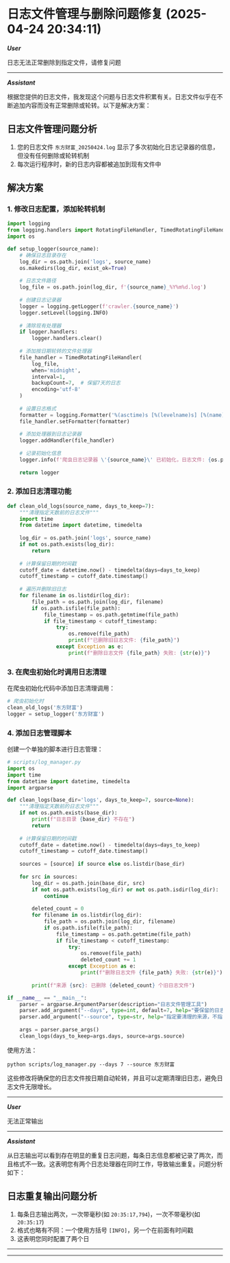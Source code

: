 <!-- Generated by SpecStory -->

# 日志文件管理与删除问题修复 (2025-04-24 20:34:11)

_**User**_

日志无法正常删除到指定文件，请修复问题

---

_**Assistant**_

根据您提供的日志文件，我发现这个问题与日志文件积累有关。日志文件似乎在不断追加内容而没有正常删除或轮转。以下是解决方案：

## 日志文件管理问题分析

1. 您的日志文件 `东方财富_20250424.log` 显示了多次初始化日志记录器的信息，但没有任何删除或轮转机制
2. 每次运行程序时，新的日志内容都被追加到现有文件中

## 解决方案

### 1. 修改日志配置，添加轮转机制

```python
import logging
from logging.handlers import RotatingFileHandler, TimedRotatingFileHandler
import os

def setup_logger(source_name):
    # 确保日志目录存在
    log_dir = os.path.join('logs', source_name)
    os.makedirs(log_dir, exist_ok=True)
    
    # 日志文件路径
    log_file = os.path.join(log_dir, f'{source_name}_%Y%m%d.log')
    
    # 创建日志记录器
    logger = logging.getLogger(f'crawler.{source_name}')
    logger.setLevel(logging.INFO)
    
    # 清除现有处理器
    if logger.handlers:
        logger.handlers.clear()
    
    # 添加按日期轮转的文件处理器
    file_handler = TimedRotatingFileHandler(
        log_file,
        when='midnight',
        interval=1,
        backupCount=7,  # 保留7天的日志
        encoding='utf-8'
    )
    
    # 设置日志格式
    formatter = logging.Formatter('%(asctime)s [%(levelname)s] [%(name)s] %(message)s')
    file_handler.setFormatter(formatter)
    
    # 添加处理器到日志记录器
    logger.addHandler(file_handler)
    
    # 记录初始化信息
    logger.info(f'爬虫日志记录器 \'{source_name}\' 已初始化，日志文件: {os.path.abspath(log_file)}')
    
    return logger
```

### 2. 添加日志清理功能

```python
def clean_old_logs(source_name, days_to_keep=7):
    """清理指定天数前的日志文件"""
    import time
    from datetime import datetime, timedelta
    
    log_dir = os.path.join('logs', source_name)
    if not os.path.exists(log_dir):
        return
    
    # 计算保留日期的时间戳
    cutoff_date = datetime.now() - timedelta(days=days_to_keep)
    cutoff_timestamp = cutoff_date.timestamp()
    
    # 遍历并删除旧日志
    for filename in os.listdir(log_dir):
        file_path = os.path.join(log_dir, filename)
        if os.path.isfile(file_path):
            file_timestamp = os.path.getmtime(file_path)
            if file_timestamp < cutoff_timestamp:
                try:
                    os.remove(file_path)
                    print(f"已删除旧日志文件: {file_path}")
                except Exception as e:
                    print(f"删除日志文件 {file_path} 失败: {str(e)}")
```

### 3. 在爬虫初始化时调用日志清理

在爬虫初始化代码中添加日志清理调用：

```python
# 爬虫初始化时
clean_old_logs('东方财富')
logger = setup_logger('东方财富')
```

### 4. 添加日志管理脚本

创建一个单独的脚本进行日志管理：

```python
# scripts/log_manager.py
import os
import time
from datetime import datetime, timedelta
import argparse

def clean_logs(base_dir='logs', days_to_keep=7, source=None):
    """清理指定天数前的日志文件"""
    if not os.path.exists(base_dir):
        print(f"日志目录 {base_dir} 不存在")
        return
    
    # 计算保留日期的时间戳
    cutoff_date = datetime.now() - timedelta(days=days_to_keep)
    cutoff_timestamp = cutoff_date.timestamp()
    
    sources = [source] if source else os.listdir(base_dir)
    
    for src in sources:
        log_dir = os.path.join(base_dir, src)
        if not os.path.exists(log_dir) or not os.path.isdir(log_dir):
            continue
        
        deleted_count = 0
        for filename in os.listdir(log_dir):
            file_path = os.path.join(log_dir, filename)
            if os.path.isfile(file_path):
                file_timestamp = os.path.getmtime(file_path)
                if file_timestamp < cutoff_timestamp:
                    try:
                        os.remove(file_path)
                        deleted_count += 1
                    except Exception as e:
                        print(f"删除日志文件 {file_path} 失败: {str(e)}")
        
        print(f"来源 {src}: 已删除 {deleted_count} 个旧日志文件")

if __name__ == "__main__":
    parser = argparse.ArgumentParser(description="日志文件管理工具")
    parser.add_argument("--days", type=int, default=7, help="要保留的日志天数")
    parser.add_argument("--source", type=str, help="指定要清理的来源，不指定则清理所有")
    
    args = parser.parse_args()
    clean_logs(days_to_keep=args.days, source=args.source)
```

使用方法：
```
python scripts/log_manager.py --days 7 --source 东方财富
```

这些修改将确保您的日志文件按日期自动轮转，并且可以定期清理旧日志，避免日志文件无限增长。

---

_**User**_

无法正常输出

---

_**Assistant**_

从日志输出可以看到存在明显的重复日志问题，每条日志信息都被记录了两次，而且格式不一致。这表明您有两个日志处理器在同时工作，导致输出重复。问题分析如下：

## 日志重复输出问题分析

1. 每条日志输出两次，一次带毫秒(如 `20:35:17,794`)，一次不带毫秒(如 `20:35:17`)
2. 格式也略有不同：一个使用方括号 `[INFO]`，另一个在前面有时间戳
3. 这表明您同时配置了两个日

---



---

